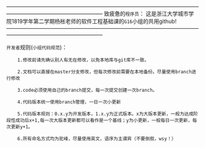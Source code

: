   ——————————————————————————————————————————————————————
  致疲惫的`程序员`：
    这是浙江大学城市学院1819学年第二学期杨枨老师的软件工程基础课的`G16`小组的共用github!
  ——————————————————————————————————————————————————————
  
  
  
  
   `开发者`规则(`小组代码规范`)：
      
        1.修改前请先确认别人有无在修改，以免本地库与git库不一致。
      
        2.文档可以直接在master分支修改，但每次修改前需要在本地备份。尽量使用branch进行修改
      
        3.code必须使用自己的branch提交，每一次提交创建一次branch。
      
        4.代码版本统一使用branch管理，一日一次小更新
      
        5.代码版本规则：0.x.y为开发版本，1.x.y为正式版本。x为大版本更新，一般为达成阶段性成功后x+1,每一次大版本更新都可以看作是一个基线；y为小更新，一般每日一次更新，每次更新y+1。
      
        6.所有命名方式均为驼峰，尽量使用英文，语序为主谓宾（不要倒叙，wsy！）
